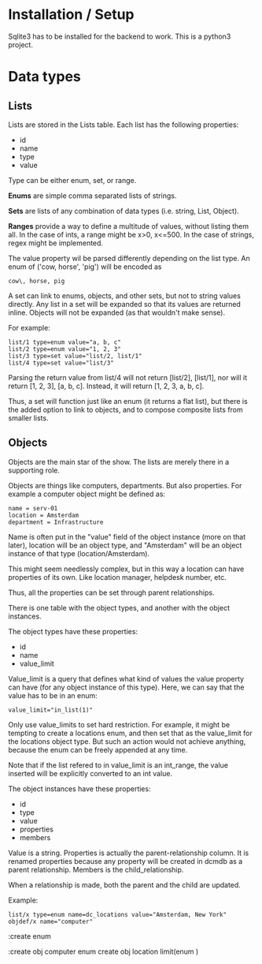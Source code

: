 # Installation / Setup
Sqlite3 has to be installed for the backend to work. This is a python3 project.

# Data types
## Lists
Lists are stored in the Lists table. 
Each list has the following properties:
- id
- name
- type
- value

Type can be either enum, set, or range. 

**Enums** are simple comma separated lists of 
strings. 

**Sets** are lists of any combination of data types (i.e. string, 
List, Object). 

**Ranges** provide a way to define a multitude of values, without
listing them all. In the case of ints, a range might be x>0, x<=500. In the case
of strings, regex might be implemented.

The value property wil be parsed differently depending on the list type.
An enum of ('cow, horse', 'pig') will be encoded as 
```
cow\, horse, pig
```

A set can link to enums, objects, and other sets, but not to string values directly.
Any list in a set will be expanded so that its values are returned inline. 
Objects will not be expanded (as that wouldn't make sense).

For example:
```
list/1 type=enum value="a, b, c"
list/2 type=enum value="1, 2, 3"
list/3 type=set value="list/2, list/1"
list/4 type=set value="list/3"
```
Parsing the return value from list/4 will not return [list/2], [list/1], nor
will it return [1, 2, 3], [a, b, c]. Instead, it will return [1, 2, 3, a, b, c].

Thus, a set will function just like an enum (it returns a flat list), but there
is the added option to link to objects, and to compose composite lists from smaller
lists.

## Objects
Objects are the main star of the show. The lists are merely there in a supporting 
role. 

Objects are things like computers, departments. But also properties. For example
a computer object might be defined as:
```
name = serv-01
location = Amsterdam
department = Infrastructure
```
Name is often put in the "value" field of the object instance (more on that
later), location will be an object type, and "Amsterdam" will be an object 
instance of that type (location/Amsterdam).

This might seem needlessly complex, but in this way a location can have properties
of its own. Like location manager, helpdesk number, etc.

Thus, all the properties can be set through parent relationships.

There is one table with the object types, and another with the object 
instances. 

The object types have these properties:
- id
- name
- value_limit

Value_limit is a query that defines what kind of values
the value property can have (for any object instance of this type). Here,
we can say that the value has to be in an enum:

```
value_limit="in_list(1)"
```

Only use value_limits to set hard restriction. For example, it might be tempting
to create a locations enum, and then set that as the value_limit for the locations
object type. But such an action would not achieve anything, because the enum can
be freely appended at any time.

Note that if the list refered to in value_limit is an int_range, the value inserted 
will be explicitly converted to an int value.


The object instances have these properties:
- id
- type
- value
- properties
- members

Value is a string.  Properties is actually the parent-relationship 
column. It is renamed properties because any property will be created in 
dcmdb as a parent relationship. Members is the child_relationship. 

When a relationship is made, both the parent and the child are updated.

Example:
```
list/x type=enum name=dc_locations value="Amsterdam, New York"
objdef/x name="computer" 
```





:create enum

:create
obj computer
enum 
create obj location limit(enum )


